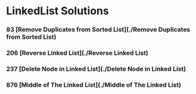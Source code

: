 # LinkedList Solutions 
### 83 [Remove Duplicates from Sorted List](./Remove Duplicates from Sorted List)

### 206 [Reverse Linked List](./Reverse Linked List)
### 237 [Delete Node in Linked List](./Delete Node in Linked List)
### 876 [Middle of The Linked List](./Middle of The Linked List)
